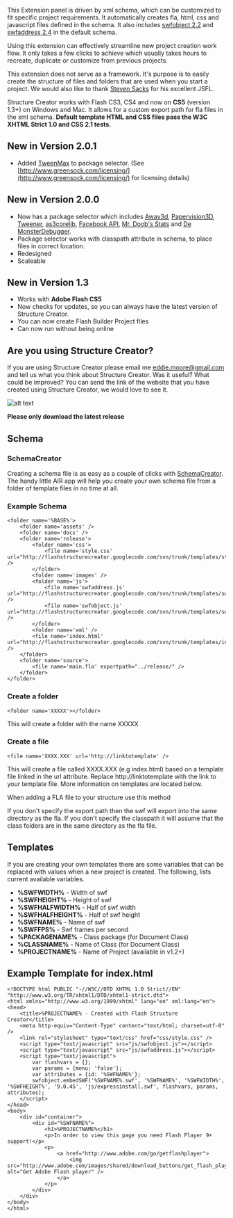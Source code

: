 This Extension panel is driven by xml schema, which can be customized to fit specific project requirements. It automatically creates fla, html, css and javascript files 
defined in the schema. It also includes [swfobject 2.2](http://code.google.com/p/swfobject/) and [swfaddress 2.4](http://www.asual.com/swfaddress/) in the default schema. 

Using this extension can effectively streamline new project creation work flow. It only takes a few clicks to achieve which usually takes hours to recreate, duplicate or 
customize from previous projects.

This extension does not serve as a framework. It's purpose is to easily create the structure of files and folders that are used when you start a project. We would also 
like to thank [Steven Sacks](http://www.stevensacks.net/) for his excellent JSFL.

Structure Creator works with Flash CS3, CS4 and now on **CS5** (version 1.3+) on Windows and Mac.
It allows for a custom export path for fla files in the xml schema.
**Default template HTML and CSS files pass the W3C XHTML Strict 1.0 and CSS 2.1 tests.**

New in Version 2.0.1
--------------------
  - Added [TweenMax](http://www.greensock.com/tweenmax/) to package selector. (See [http://www.greensock.com/licensing/](http://www.greensock.com/licensing/) for licensing details)

New in Version 2.0.0
--------------------
  - Now has a package selector which includes [Away3d](http://away3d.com), [Papervision3D](http://www.papervision3d.org/), [Tweener](http://code.google.com/p/tweener/), [as3corelib](http://github.com/mikechambers/as3corelib), [Facebook API](http://code.google.com/p/facebook-actionscript-api/), [Mr. Doob's Stats](http://github.com/mrdoob/Hi-ReS-Stats) and [De MonsterDebugger](http://demonsterdebugger.com/).
  - Package selector works with classpath attribute in schema, to place files in correct location.
  - Redesigned
  - Scaleable

New in Version 1.3
------------------
  - Works with **Adobe Flash CS5**
  - Now checks for updates, so you can always have the latest version of Structure Creator.
  - You can now create Flash Builder Project files
  - Can now run without being online


Are you using Structure Creator?
--------------------------------
If you are using Structure Creator please email me [eddie.moore@gmail.com](mailto://eddie.moore@gmail.com) and tell us 
what you think about Structure Creator. Was it useful? What could be improved? You can send the link of the website 
that you have created using Structure Creator, we would love to see it.

![alt text](http://structurecreator.com/images/sc2.0.jpg "StructureCreator")

**Please only download the latest release**

Schema
------

### SchemaCreator
Creating a schema file is as easy as a couple of clicks with [SchemaCreator](http://github.com/nichmekof/SchemaCreator).
The handy little AIR app will help you create your own schema file from a folder of template files in no time at all.

### Example Schema
	<folder name='%BASE%'>
		<folder name='assets' />
		<folder name='docs' />
		<folder name='release'>
			<folder name='css'>
				<file name='style.css' url="http://flashstructurecreator.googlecode.com/svn/trunk/templates/style.css" />
			</folder>
			<folder name='images' />
			<folder name='js'>
				<file name='swfaddress.js' url="http://flashstructurecreator.googlecode.com/svn/trunk/templates/swfaddress.js" />
				<file name='swfobject.js' url="http://flashstructurecreator.googlecode.com/svn/trunk/templates/swfobject.js" />
			</folder>
			<folder name='xml' />
			<file name='index.html' url="http://flashstructurecreator.googlecode.com/svn/trunk/templates/index.html" />
		</folder>
		<folder name='source'>
			<file name='main.fla' exportpath="../release/" />
		</folder>
	</folder>



### Create a folder
	<folder name='XXXXX'></folder>

This will create a folder with the name XXXXX

### Create a file
	<file name='XXXX.XXX' url='http://linktotemplate' />

This will create a file called XXXX.XXX (e.g index.html) based on a template file linked in the url attribute. 
Replace http://linktotemplate with the link to your template file. More information on templates are located below.

When adding a FLA file to your structure use this method
	<file name='main.fla' exportpath="../release/" classpath="../classes/" />

If you don't specify the export path then the swf will export into the same directory as the fla.
If you don't specify the classpath it will assume that the class folders are in the same directory as the fla file.


Templates
---------
If you are creating your own templates there are some variables that can be replaced with values when a new project is created. 
The following, lists current available variables.

+ **%SWFWIDTH%** - Width of swf 
+ **%SWFHEIGHT%** - Height of swf
+ **%SWFHALFWIDTH%** - Half of swf width
+ **%SWFHALFHEIGHT%** - Half of swf height
+ **%SWFNAME%** - Name of swf
+ **%SWFFPS%** - Swf frames per second
+ **%PACKAGENAME%** - Class package (for Document Class)
+ **%CLASSNAME%** - Name of Class (for Document Class)
+ **%PROJECTNAME%** - Name of Project (available in v1.2+)

Example Template for index.html
-------------------------------
	<!DOCTYPE html PUBLIC "-//W3C//DTD XHTML 1.0 Strict//EN" "http://www.w3.org/TR/xhtml1/DTD/xhtml1-strict.dtd">
	<html xmlns="http://www.w3.org/1999/xhtml" lang="en" xml:lang="en">
	<head>
		<title>%PROJECTNAME% - Created with Flash Structure Creator</title>
		<meta http-equiv="Content-Type" content="text/html; charset=utf-8" />
		<link rel="stylesheet" type="text/css" href="css/style.css" />
		<script type="text/javascript" src="js/swfobject.js"></script>
		<script type="text/javascript" src="js/swfaddress.js"></script>
		<script type="text/javascript">
			var flashvars = {};
			var params = {menu: 'false'};
			var attributes = {id: '%SWFNAME%'};
			swfobject.embedSWF('%SWFNAME%.swf', '%SWFNAME%', '%SWFWIDTH%', '%SWFHEIGHT%', '9.0.45', 'js/expressinstall.swf', flashvars, params, attributes);
		</script>
	</head>
	<body>
		<div id="container">
			<div id="%SWFNAME%">
				<h1>%PROJECTNAME%</h1>
				<p>In order to view this page you need Flash Player 9+ support!</p>
				<p>
					<a href="http://www.adobe.com/go/getflashplayer">
						<img src="http://www.adobe.com/images/shared/download_buttons/get_flash_player.gif" alt="Get Adobe Flash player" />
					</a>
				</p>
			</div>
		</div>
	</body>
	</html>
